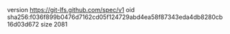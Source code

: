 version https://git-lfs.github.com/spec/v1
oid sha256:f036f899b0476d7162cd05f124729abd4ea58f87343eda4db8280cb16d03d672
size 2081
